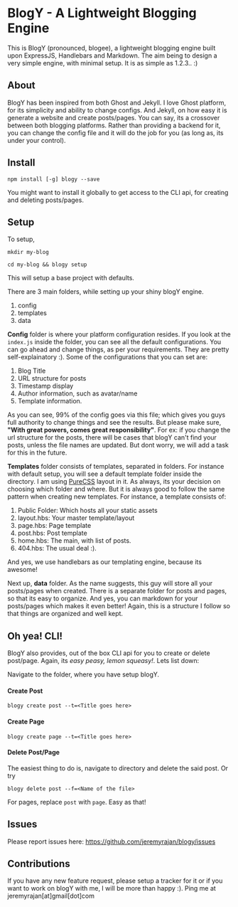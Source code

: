 # BlogY - A Lightweight Blogging Engine

This is BlogY (pronounced, blogee), a lightweight blogging engine built upon ExpressJS, Handlebars and Markdown. The aim being to design a very simple engine, with minimal setup. It is as simple as 1.2.3.. :)

## About
BlogY has been inspired from both Ghost and Jekyll. I love Ghost platform, for its simplicity and ability to change configs. And Jekyll, on how easy it is generate a website and create posts/pages. You can say, its a crossover between both blogging platforms. Rather than providing a backend for it, you can change the config file and it will do the job for you (as long as, its under your control).

## Install
```
npm install [-g] blogy --save
```
You might want to install it globally to get access to the CLI api, for creating and deleting posts/pages.
## Setup
To setup,
```
mkdir my-blog
```

```
cd my-blog && blogy setup
```
This will setup a base project with defaults.

There are 3 main folders, while setting up your shiny blogY engine.


1. config
2. templates
3. data

**Config** folder is where your platform configuration resides. If you look at the `index.js` inside the folder, you can see all the default configurations. You can go ahead and change things, as per your requirements. They are pretty self-explainatory :). Some of the configurations that you can set are:

1. Blog Title
2. URL structure for posts
3. Timestamp display
4. Author information, such as avatar/name
5. Template information.

As you can see, 99% of the config goes via this file; which gives you guys full authority to change things and see the results. But please make sure, **"With great powers, comes great responsibility"**. For ex: if you change the url structure for the posts, there will be cases that blogY can't find your posts, unless the file names are updated. But dont worry, we will add a task for this in the future.

**Templates** folder consists of templates, separated in folders. For instance with default setup, you will see a default template folder inside the directory. I am using [PureCSS](http://purecss.io) layout in it. As always, its your decision on choosing which folder and where. But it is always good to follow the same pattern when creating new templates. For instance, a template consists of:

1. Public Folder: Which hosts all your static assets
2. layout.hbs: Your master template/layout
3. page.hbs: Page template
4. post.hbs: Post template
5. home.hbs: The main, with list of posts.
6. 404.hbs: The usual deal :).

And yes, we use handlebars as our templating engine, because its awesome!

Next up, **data** folder. As the name suggests, this guy will store all your posts/pages when created. There is a separate folder for posts and pages, so that its easy to organize. And yes, you can markdown for your posts/pages which makes it even better! Again, this is a structure I follow so that things are organized and well kept.

## Oh yea! CLI!

BlogY also provides, out of the box CLI api for you to create or delete post/page. Again, its _easy peasy, lemon squeasy!_. Lets list down:

Navigate to the folder, where you have setup blogY.

#### Create Post
```
blogy create post --t=<Title goes here>
```
#### Create Page
```
blogy create page --t=<Title goes here>
```

#### Delete Post/Page
The easiest thing to do is, navigate to directory and delete the said post. Or try

```
blogy delete post --f=<Name of the file>
```
For pages, replace `post` with `page`. Easy as that!

## Issues
Please report issues here: https://github.com/jeremyrajan/blogy/issues

## Contributions
If you have any new feature request, please setup a tracker for it or if you want to work on blogY with me, I will be more than happy :). Ping me at jeremyrajan[at]gmail[dot]com

